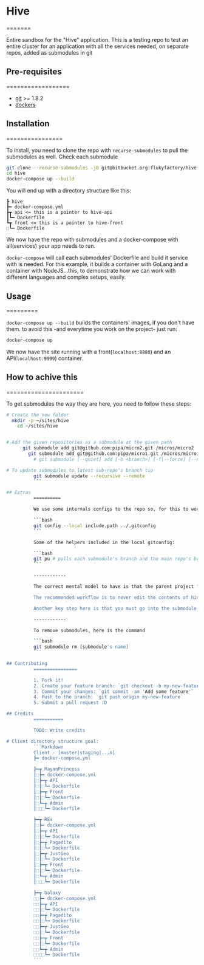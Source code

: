 # Hive
=======

Entire sandbox for the "Hive" application. This is a testing repo to test an entire cluster for an application with all the services needed, on separate repos, added as submodules in git

## Pre-requisites
==================

* [git](https://git-scm.com/downloads) >= 1.8.2
* [dockers](https://www.docker.com/community-edition)

## Installation
================

To install, you need to clone the repo with `recurse-submodules` to pull the submodules as well. Check each submodule

```bash
git clone --recurse-submodules -j8 git@bitbucket.org:flukyfactory/hive.git
cd hive
docker-compose up --build
```

You will end up with a directory structure like this:

```
┣ hive
┣━ docker-compose.yml
┣┳ api <= this is a pointer to hive-api
┃┗━ Dockerfile
┗┳ front <= this is a pointer to hive-front
⬚┗━ Dockerfile
```

We now have the repo with submodules and a docker-compose with all(services) your app needs to run.

`docker-compose` will call each submodules' Dockerfile and build it service with is needed. For this example, it builds a container with GoLang and a container with NodeJS...this, to demonstrate how we can work with different languages and complex setups, easily.

## Usage
=========

`docker-compose up --build` builds the containers' images, if you don\'t have them. to avoid this -and everytime you work on the project- just run:

```bash
docker-compose up
```

We now have the site running with a front(`localhost:8888`) and an API(`localhost:9999`) container.

## How to achive this
======================

To get submodules the way they are here, you need to follow these steps:

```bash
# Create the new folder
  mkdir -p ~/sites/hive
    cd ~/sites/hive


# Add the given repositories as a submodule at the given path
      git submodule add git@github.com:pipa/micro2.git /micros/micro2
        git submodule add git@github.com:pipa/micro1.git /micros/micro1
          # git submodule [--quiet] add [-b <branch>] [-f|--force] [--name <name>] [--reference <repository>] [--] <repository> [<path>]

# To update submodules to latest sub-repo's branch tip
          git submodule update --recursive --remote
          ```

## Extras
          ==========

          We use some internals configs to the repo so, for this to work, you need to add the local `.gitconfig` setting in your git local configs.

          ```bash
          git config --local include.path ../.gitconfig
          ```

          Some of the helpers included in the local gitconfig:

          ```bash
          git pu # pulls each submodule's branch and the main repo's branch
          ```

          ------------

          The correct mental model to have is that the parent project "hive" points to a very specific revision of the submodules. Thus, if you make changes to the submodules' repo, these changes will not be visible in "hive" unless you update the pointer accordingly.

          The recommended workflow is to never edit the contents of hive/submodule/ directly, but rather to update the submodule repo, and then to update the pointers in your hive, submodule, etc. repos.

          Another key step here is that you must go into the submodule's directory and perform the git pull there, rather than in the root of the parent repo. Then you must return to the parent repo (i.e. be outside of the submodule) when you perform the commit and push.

          ------------

          To remove submodules, here is the command

          ```bash
          git submodule rm [submodule's name]
          ```

## Contributing
          ================

          1. Fork it!
          2. Create your feature branch: `git checkout -b my-new-feature`
          3. Commit your changes: `git commit -am 'Add some feature'`
          4. Push to the branch: `git push origin my-new-feature`
          5. Submit a pull request :D

## Credits
          ===========

          TODO: Write credits

# Client directory structure goal:
          ```Markdown
          Client - [master|staging|...n]
          ┣━ docker-compose.yml

          ┣━┳ MayanPrincess
          ┃⬚┣━ docker-compose.yml
          ┃⬚┣━┳ API
          ┃⬚┃⬚┗━ Dockerfile
          ┃⬚┣━┳ Front
          ┃⬚┃⬚┗━ Dockerfile
          ┃⬚┗━┳ Admin
          ┃⬚⬚⬚┗━ Dockerfile

          ┣━┳ REx
          ┃⬚┣━ docker-compose.yml
          ┃⬚┣━┳ API
          ┃⬚┃⬚┗━ Dockerfile
          ┃⬚┣━┳ Pagadito
          ┃⬚┃⬚┗━ Dockerfile
          ┃⬚┣━┳ JustGeo
          ┃⬚┃⬚┗━ Dockerfile
          ┃⬚┣━┳ Front
          ┃⬚┃⬚┗━ Dockerfile
          ┃⬚┗━┳ Admin
          ┃⬚⬚⬚┗━ Dockerfile

          ┣━┳ Galaxy
          ⬚⬚┣━ docker-compose.yml
          ⬚⬚┣━┳ API
          ⬚⬚┃⬚┗━ Dockerfile
          ⬚⬚┣━┳ Pagadito
          ⬚⬚┃⬚┗━ Dockerfile
          ⬚⬚┣━┳ JustGeo
          ⬚⬚┃⬚┗━ Dockerfile
          ⬚⬚┣━┳ Front
          ⬚⬚┃⬚┗━ Dockerfile
          ⬚⬚┗━┳ Admin
          ⬚⬚⬚⬚┗━ Dockerfile
          ```


